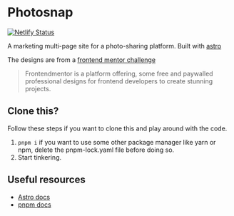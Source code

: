 # Photosnap

[![Netlify Status](https://api.netlify.com/api/v1/badges/14f738e5-10d1-4b5e-bc2e-001e4adef79a/deploy-status)](https://app.netlify.com/sites/photosnap-fm-alvs/deploys)

A marketing multi-page site for a photo-sharing platform. Built with [astro](https://astro.build)

The designs are from a [frontend mentor challenge](https://www.frontendmentor.io/challenges/photosnap-multipage-website-nMDSrNmNW)

> Frontendmentor is a platform offering, some free and paywalled professional designs for frontend developers to create stunning projects.

## Clone this?

Follow these steps if you want to clone this and play around with the code.

1.  `pnpm i` if you want to use some other package manager like yarn or npm, delete the pnpm-lock.yaml file before doing so.
2.  Start tinkering.

## Useful resources

-   [Astro docs](https://docs.astro.build/en/getting-started/)
-   [pnpm docs](https://pnpm.io/installation)
